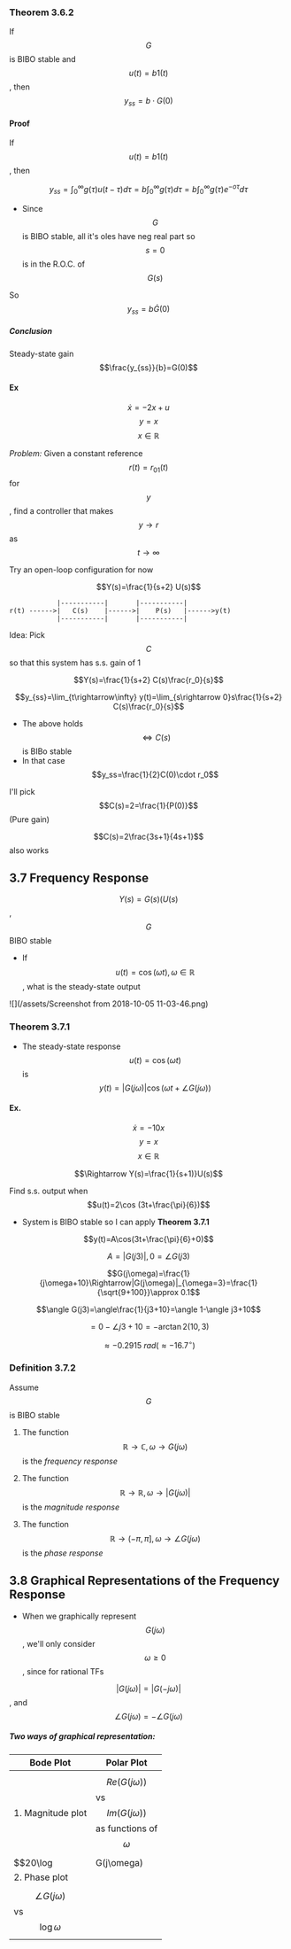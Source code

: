 ### Theorem 3.6.2

If $$G$$ is BIBO stable and $$u(t)=b1(t)$$, then $$y_{ss}=b\cdot G(0)$$

#### Proof

If $$u(t)=b1(t)$$, then

$$y_{ss}=\int^\infty_0 g(\tau)u(t-\tau)d\tau=b\int^\infty_0g(\tau)d\tau=b\int^\infty_0 g(\tau)e^{-o\tau}d\tau$$


- Since $$G$$ is BIBO stable, all it's oles have neg real part so $$s=0$$ is in the R.O.C. of $$G(s)$$

So $$y_{ss}=b\dot G(0)$$

##### Conclusion

Steady-state gain $$\frac{y_{ss}}{b}=G(0)$$

#### Ex

$$\dot x=-2x+u$$
$$y=x$$
$$x\in \mathbb R$$

*Problem:* Given a constant reference $$r(t)=r_01(t)$$ for $$y$$, find a controller that makes $$y\rightarrow r$$ as $$t\rightarrow\infty$$

Try an open-loop configuration for now

$$Y(s)=\frac{1}{s+2} U(s)$$

```
            |-----------|       |-----------|
r(t) ------>|   C(s)    |------>|    P(s)   |------>y(t)
            |-----------|       |-----------|
```

Idea: Pick $$C$$ so that this system has s.s. gain of 1


$$Y(s)=\frac{1}{s+2} C(s)\frac{r_0}{s}$$

$$y_{ss}=\lim_{t\rightarrow\infty} y(t)=\lim_{s\rightarrow 0}s\frac{1}{s+2} C(s)\frac{r_0}{s}$$

- The above holds $$\Leftrightarrow C(s)$$ is BIBo stable
- In that case $$y_ss=\frac{1}{2}C(0)\cdot r_0$$

I'll pick $$C(s)=2=\frac{1}{P(0)}$$ (Pure gain)

$$C(s)=2\frac{3s+1}{4s+1}$$ also works


## 3.7 Frequency Response

$$Y(s)=G(s)(U(s)$$, $$G$$ BIBO stable

- If $$u(t)=\cos(\omega t), \omega\in \mathbb R$$, what is the steady-state output

![](/assets/Screenshot from 2018-10-05 11-03-46.png)

### Theorem 3.7.1

- The steady-state response $$u(t)=\cos(\omega t)$$ is $$y(t)=|G(j\omega)|\cos(\omega t+\angle G(j\omega))$$

#### Ex.

$$\dot x=-10x$$
$$y=x$$
$$x\in \mathbb{R}$$

$$\Rightarrow Y(s)=\frac{1}{s+1)}U(s)$$

Find s.s. output when $$u(t)=2\cos (3t+\frac{\pi}{6})$$

- System is BIBO stable so I can apply **Theorem 3.7.1**

$$y(t)=A\cos(3t+\frac{\pi}{6}+0)$$

$$A=|G(j3)|, 0=\angle G(j3)$$

$$G(j\omega)=\frac{1}{j\omega+10}\Rightarrow|G(j\omega)|_{\omega=3}=\frac{1}{\sqrt{9+100}}\approx 0.1$$

$$\angle G(j3)=\angle\frac{1}{j3+10}=\angle 1-\angle j3+10$$

$$=0-\angle j3+10=-\arctan2(10, 3)$$

$$\approx-0.2915~{}rad(\approx-16.7^{\circ})$$

### Definition 3.7.2

Assume $$G$$ is BIBO stable

1. The function $$\mathbb R\rightarrow \mathbb C, \omega \rightarrow G(j\omega)$$ is the *frequency response*

2. The function $$\mathbb R\rightarrow \mathbb R, \omega \rightarrow |G(j\omega)|$$ is the *magnitude response*

3. The function $$\mathbb R\rightarrow (-\pi, \pi], \omega\rightarrow\angle G(j\omega)$$ is the *phase response*

 
## 3.8 Graphical Representations of the Frequency Response

- When we graphically represent $$G(j\omega)$$, we'll only consider $$\omega\geq 0$$, since for rational TFs

$$|G(j\omega)|=|G(-j\omega)|$$, and $$\angle G(j\omega)=-\angle G(j\omega)$$

##### Two ways of graphical representation:

|Bode Plot|Polar  Plot|
|---|---|
|1. Magnitude plot|$$Re(G(j\omega))$$ vs $$Im(G(j\omega))$$ as functions of $$\omega$$|
|$$20\log |G(j\omega)|$$ vs. $$\log \omega$$||
|2. Phase plot||
|$$\angle G(j\omega)$$ vs $$\log\omega$$||
